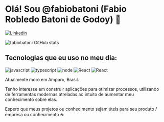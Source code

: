 # Olá! Sou @fabiobatoni (Fabio Robledo Batoni de Godoy) 👋

[![Linkedin](https://img.shields.io/badge/LinkedIn-0077B5?style=for-the-badge&logo=linkedin&logoColor=white)](https://www.linkedin.com/in/fabio-batoni-7b8a8a170/)

![fabiobatoni GitHub stats](https://github-readme-stats.vercel.app/api?username=fabiobatoni&show_icons=true&theme=tokyonight)

## Tecnologias que eu uso no meu dia: 
  
  <img align="center" alt="javascript" src="https://img.shields.io/badge/JavaScript-F7DF1E?style=for-the-badge&logo=javascript&logoColor=black"/>
  
  <img align="center" alt="typescript" src="https://img.shields.io/badge/TypeScript-007ACC?style=for-the-badge&logo=typescript&logoColor=white"/>
  
  <img align="center" alt="node" src="https://img.shields.io/badge/Node.js-43853D?style=for-the-badge&logo=node.js&logoColor=white"/>
  
  <img align="center" alt="React" src="https://img.shields.io/badge/React-20232A?style=for-the-badge&logo=react&logoColor=61DAFB"/>
  
  <img align="center" alt="React" src="https://img.shields.io/badge/Microsoft_SQL_Server-CC2927?style=for-the-badge&logo=microsoft-sql-server&logoColor=white"/>
  
</div></br>

Atualmente moro em Amparo, Brasil.

Tenho interesse em construir aplicações para otimizar processos, utilizando de ferramentas modernas atreladas ao intuito de aumentar meu conhecimento sobre elas. 

Espero que meus projetos ou conhecimento sejam úteis para seu produto / empresa ou conhecimento ☕



